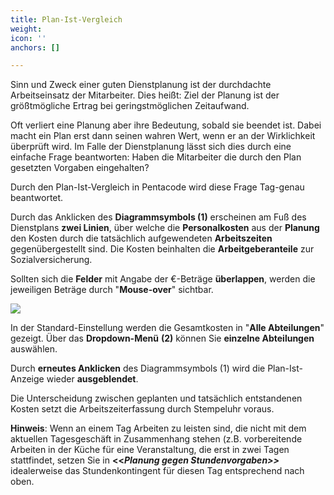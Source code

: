 ```yaml
---
title: Plan-Ist-Vergleich
weight: 
icon: ''
anchors: []

---
```

Sinn und Zweck einer guten Dienstplanung ist der durchdachte Arbeitseinsatz der Mitarbeiter. Dies heißt: Ziel der Planung ist der größtmögliche Ertrag bei geringstmöglichen Zeitaufwand.

Oft verliert eine Planung aber ihre Bedeutung, sobald sie beendet ist. Dabei macht ein Plan erst dann seinen wahren Wert, wenn er an der Wirklichkeit überprüft wird. Im Falle der Dienstplanung lässt sich dies durch eine einfache Frage beantworten: Haben die Mitarbeiter die durch den Plan gesetzten Vorgaben eingehalten?

Durch den Plan-Ist-Vergleich in Pentacode wird diese Frage Tag-genau beantwortet.

Durch das Anklicken des **Diagrammsymbols (1)** erscheinen am Fuß des Dienstplans **zwei Linien**, über welche die **Personalkosten** aus der **Planung** den Kosten durch die tatsächlich aufgewendeten **Arbeitszeiten** gegenübergestellt sind. Die Kosten beinhalten die **Arbeitgeberanteile** zur Sozialversicherung.

Sollten sich die **Felder** mit Angabe der €-Beträge **überlappen**, werden die jeweiligen Beträge durch "**Mouse-over**" sichtbar.

![](https://s3.amazonaws.com/helpscout.net/docs/assets/5dd29b3f04286364bc91dcd3/images/5f12dd8804286306f8070bca/file-KBpRJL0adY.png)

In der Standard-Einstellung werden die Gesamtkosten in "**Alle Abteilungen**" gezeigt. Über das **Dropdown-Menü** **(2)** können Sie **einzelne Abteilungen** auswählen.

Durch **erneutes Anklicken** des Diagrammsymbols (1) wird die Plan-Ist-Anzeige wieder **ausgeblendet**.

Die Unterscheidung zwischen geplanten und tatsächlich entstandenen Kosten setzt die Arbeitszeiterfassung durch Stempeluhr voraus.

**Hinweis**: Wenn an einem Tag Arbeiten zu leisten sind, die nicht mit dem aktuellen Tagesgeschäft in Zusammenhang stehen (z.B. vorbereitende Arbeiten in der Küche für eine Veranstaltung, die erst in zwei Tagen stattfindet, setzen Sie in **<<_Planung gegen Stundenvorgaben>>_** idealerweise das Stundenkontingent für diesen Tag entsprechend nach oben.
